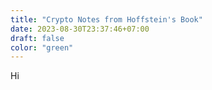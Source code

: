 ```yaml
---
title: "Crypto Notes from Hoffstein's Book"
date: 2023-08-30T23:37:46+07:00
draft: false
color: "green"
---
```


Hi

